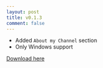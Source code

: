 ```yaml
---
layout: post
title: v0.1.3
comment: false
---
```


- Added `About my Channel` section
- Only Windows support

[Download here](https://github.com/liamyang/liamyang.github.io/releases/download/v0.1.2-alpha/0.1.2.zip)
